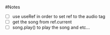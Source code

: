 #Notes
- [ ] use useRef in order to set ref to the audio tag 
- [ ] get the song from ref.current 
- [ ] song.play() to play the song and etc...